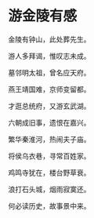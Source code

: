 # 游金陵有感

金陵有钟山，此处葬先生。&#x20;

游人多拜谒，惟叹志未成。&#x20;

墓邻明太祖，曾名应天府。&#x20;

燕王靖国难，京师变留都。&#x20;

才逛总统府，又游玄武湖。

六朝成旧事，遗恨在嘉兴。&#x20;



繁华秦淮河，热闹夫子庙。&#x20;

将侯乌衣巷，寻常百姓家。&#x20;

鸡鸣寺犹在，楼台野草衰。&#x20;

浪打石头城，烟雨寂寞还。&#x20;

何必读历史，故事景中来。
